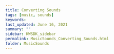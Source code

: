 ```yaml
---
title: Converting Sounds
tags: [music, sounds]
keywords: 
last_updated: June 16, 2021
summary: ""
sidebar: KWSDK_sidebar
permalink: MusicSounds_Converting_Sounds.html
folder: MusicSounds
---
```

